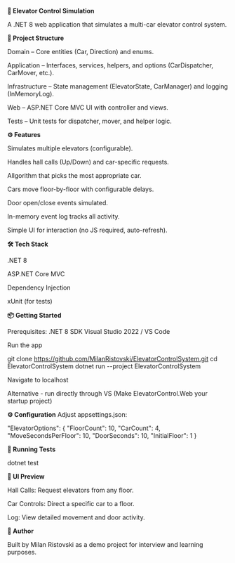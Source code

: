 <b>🚀 Elevator Control Simulation</b>

  A .NET 8 web application that simulates a multi-car elevator control system.

<b>📂 Project Structure</b>

  Domain – Core entities (Car, Direction) and enums.
  
  Application – Interfaces, services, helpers, and options (CarDispatcher, CarMover, etc.).
  
  Infrastructure – State management (ElevatorState, CarManager) and logging (InMemoryLog).
  
  Web – ASP.NET Core MVC UI with controller and views.
  
  Tests – Unit tests for dispatcher, mover, and helper logic.

<b>⚙️ Features</b>

  Simulates multiple elevators (configurable).
  
  Handles hall calls (Up/Down) and car-specific requests.
  
  Allgorithm that picks the most appropriate car.
  
  Cars move floor-by-floor with configurable delays.
  
  Door open/close events simulated.
  
  In-memory event log tracks all activity.
  
  Simple UI for interaction (no JS required, auto-refresh).

<b>🛠️ Tech Stack</b>

  .NET 8
  
  ASP.NET Core MVC
  
  Dependency Injection
  
  xUnit (for tests)

<b>📦 Getting Started</b>
  
  Prerequisites:
  .NET 8 SDK
  Visual Studio 2022 / VS Code

  Run the app
  
  git clone https://github.com/MilanRistovski/ElevatorControlSystem.git
  cd ElevatorControlSystem
  dotnet run --project ElevatorControlSystem

  Navigate to localhost

  Alternative - run directly through VS (Make ElevatorControl.Web your startup project)

<b>⚙️ Configuration</b>
Adjust appsettings.json:

"ElevatorOptions": {
  "FloorCount": 10,
  "CarCount": 4,
  "MoveSecondsPerFloor": 10,
  "DoorSeconds": 10,
  "InitialFloor": 1
}

<b>🧪 Running Tests</b>

  dotnet test

<b>📸 UI Preview</b>
  
  Hall Calls: Request elevators from any floor.
  
  Car Controls: Direct a specific car to a floor.
  
  Log: View detailed movement and door activity.

<b>👤 Author</b>

  Built by Milan Ristovski as a demo project for interview and learning purposes.
